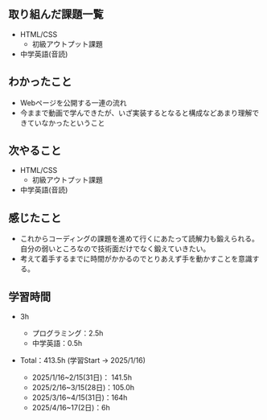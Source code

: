 ## 取り組んだ課題一覧
- HTML/CSS
  - 初級アウトプット課題
- 中学英語(音読)
## わかったこと
- Webページを公開する一連の流れ
- 今ままで動画で学んできたが、いざ実装するとなると構成などあまり理解できていなかったということ
## 次やること
- HTML/CSS
  - 初級アウトプット課題
- 中学英語(音読)
## 感じたこと
- これからコーディングの課題を進めて行くにあたって読解力も鍛えられる。自分の弱いところなので技術面だけでなく鍛えていきたい。
- 考えて着手するまでに時間がかかるのでとりあえず手を動かすことを意識する。
## 学習時間
- 3h
  - プログラミング：2.5h
  - 中学英語：0.5h

- Total：413.5h (学習Start → 2025/1/16)
  - 2025/1/16~2/15(31日)： 141.5h
  - 2025/2/16~3/15(28日)：105.0h
  - 2025/3/16~4/15(31日)：164h
  - 2025/4/16~17(2日)：6h
